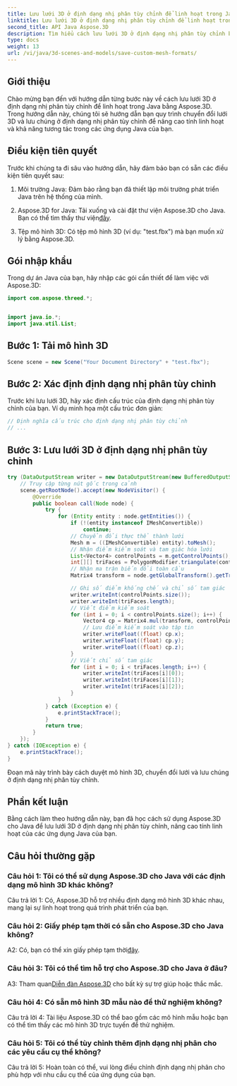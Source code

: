 ```yaml
---
title: Lưu lưới 3D ở định dạng nhị phân tùy chỉnh để linh hoạt trong Java
linktitle: Lưu lưới 3D ở định dạng nhị phân tùy chỉnh để linh hoạt trong Java
second_title: API Java Aspose.3D
description: Tìm hiểu cách lưu lưới 3D ở định dạng nhị phân tùy chỉnh bằng Aspose.3D cho Java. Nâng cao tính linh hoạt trong các ứng dụng Java với hướng dẫn từng bước này.
type: docs
weight: 13
url: /vi/java/3d-scenes-and-models/save-custom-mesh-formats/
---
```

## Giới thiệu

Chào mừng bạn đến với hướng dẫn từng bước này về cách lưu lưới 3D ở định dạng nhị phân tùy chỉnh để linh hoạt trong Java bằng Aspose.3D. Trong hướng dẫn này, chúng tôi sẽ hướng dẫn bạn quy trình chuyển đổi lưới 3D và lưu chúng ở định dạng nhị phân tùy chỉnh để nâng cao tính linh hoạt và khả năng tương tác trong các ứng dụng Java của bạn.

## Điều kiện tiên quyết

Trước khi chúng ta đi sâu vào hướng dẫn, hãy đảm bảo bạn có sẵn các điều kiện tiên quyết sau:

1. Môi trường Java: Đảm bảo rằng bạn đã thiết lập môi trường phát triển Java trên hệ thống của mình.

2.  Aspose.3D for Java: Tải xuống và cài đặt thư viện Aspose.3D cho Java. Bạn có thể tìm thấy thư viện[đây](https://releases.aspose.com/3d/java/).

3. Tệp mô hình 3D: Có tệp mô hình 3D (ví dụ: "test.fbx") mà bạn muốn xử lý bằng Aspose.3D.

## Gói nhập khẩu

Trong dự án Java của bạn, hãy nhập các gói cần thiết để làm việc với Aspose.3D:

```java
import com.aspose.threed.*;


import java.io.*;
import java.util.List;
```

## Bước 1: Tải mô hình 3D

```java
Scene scene = new Scene("Your Document Directory" + "test.fbx");
```

## Bước 2: Xác định định dạng nhị phân tùy chỉnh

Trước khi lưu lưới 3D, hãy xác định cấu trúc của định dạng nhị phân tùy chỉnh của bạn. Ví dụ minh họa một cấu trúc đơn giản:

```java
// Định nghĩa cấu trúc cho định dạng nhị phân tùy chỉnh
// ...
```

## Bước 3: Lưu lưới 3D ở định dạng nhị phân tùy chỉnh

```java
try (DataOutputStream writer = new DataOutputStream(new BufferedOutputStream(new FileOutputStream("Your Document Directory" + "Save3DMeshesInCustomBinaryFormat_out")))) {
    // Truy cập từng nút gốc trong cảnh
    scene.getRootNode().accept(new NodeVisitor() {
        @Override
        public boolean call(Node node) {
            try {
                for (Entity entity : node.getEntities()) {
                    if (!(entity instanceof IMeshConvertible))
                        continue;
                    // Chuyển đổi thực thể thành lưới
                    Mesh m = ((IMeshConvertible) entity).toMesh();
                    // Nhận điểm kiểm soát và tam giác hóa lưới
                    List<Vector4> controlPoints = m.getControlPoints();
                    int[][] triFaces = PolygonModifier.triangulate(controlPoints, m.getPolygons());
                    // Nhận ma trận biến đổi toàn cầu
                    Matrix4 transform = node.getGlobalTransform().getTransformMatrix();

                    // Ghi số điểm khống chế và chỉ số tam giác
                    writer.writeInt(controlPoints.size());
                    writer.writeInt(triFaces.length);
                    // Viết điểm kiểm soát
                    for (int i = 0; i < controlPoints.size(); i++) {
                        Vector4 cp = Matrix4.mul(transform, controlPoints.get(i));
                        // Lưu điểm kiểm soát vào tập tin
                        writer.writeFloat((float) cp.x);
                        writer.writeFloat((float) cp.y);
                        writer.writeFloat((float) cp.z);
                    }
                    // Viết chỉ số tam giác
                    for (int i = 0; i < triFaces.length; i++) {
                        writer.writeInt(triFaces[i][0]);
                        writer.writeInt(triFaces[i][1]);
                        writer.writeInt(triFaces[i][2]);
                    }
                }
            } catch (Exception e) {
                e.printStackTrace();
            }
            return true;
        }
    });
} catch (IOException e) {
    e.printStackTrace();
}
```

Đoạn mã này trình bày cách duyệt mô hình 3D, chuyển đổi lưới và lưu chúng ở định dạng nhị phân tùy chỉnh.

## Phần kết luận

Bằng cách làm theo hướng dẫn này, bạn đã học cách sử dụng Aspose.3D cho Java để lưu lưới 3D ở định dạng nhị phân tùy chỉnh, nâng cao tính linh hoạt của các ứng dụng Java của bạn.

## Câu hỏi thường gặp

### Câu hỏi 1: Tôi có thể sử dụng Aspose.3D cho Java với các định dạng mô hình 3D khác không?

Câu trả lời 1: Có, Aspose.3D hỗ trợ nhiều định dạng mô hình 3D khác nhau, mang lại sự linh hoạt trong quá trình phát triển của bạn.

### Câu hỏi 2: Giấy phép tạm thời có sẵn cho Aspose.3D cho Java không?

 A2: Có, bạn có thể xin giấy phép tạm thời[đây](https://purchase.aspose.com/temporary-license/).

### Câu hỏi 3: Tôi có thể tìm hỗ trợ cho Aspose.3D cho Java ở đâu?

 A3: Tham quan[Diễn đàn Aspose.3D](https://forum.aspose.com/c/3d/18) cho bất kỳ sự trợ giúp hoặc thắc mắc.

### Câu hỏi 4: Có sẵn mô hình 3D mẫu nào để thử nghiệm không?

Câu trả lời 4: Tài liệu Aspose.3D có thể bao gồm các mô hình mẫu hoặc bạn có thể tìm thấy các mô hình 3D trực tuyến để thử nghiệm.

### Câu hỏi 5: Tôi có thể tùy chỉnh thêm định dạng nhị phân cho các yêu cầu cụ thể không?

Câu trả lời 5: Hoàn toàn có thể, vui lòng điều chỉnh định dạng nhị phân cho phù hợp với nhu cầu cụ thể của ứng dụng của bạn.